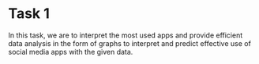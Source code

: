 # Task 1 

In this task, we are to interpret the most used apps and provide efficient data analysis in the form of graphs to interpret and predict effective use of social media apps with the given data.


